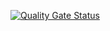 [![Quality Gate Status](https://sonarcloud.io/api/project_badges/measure?project=SolutionEventsExtension&metric=alert_status)](https://sonarcloud.io/summary/new_code?id=SolutionEventsExtension)
